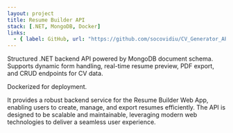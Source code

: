 ```yaml
---
layout: project
title: Resume Builder API
stack: [.NET, MongoDB, Docker]
links:
  - { label: GitHub, url: "https://github.com/socovidiu/CV_Generator_API" }
---
```

Structured .NET backend API powered by MongoDB document schema.  
Supports dynamic form handling, real-time resume preview, PDF export, and CRUD endpoints for CV data.  

Dockerized for deployment.

It provides a robust backend service for the Resume Builder Web App, enabling users to create, manage, and export resumes efficiently. The API is designed to be scalable and maintainable, leveraging modern web technologies to deliver a seamless user experience.

